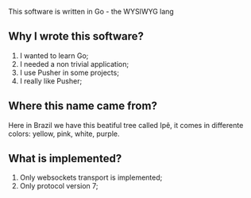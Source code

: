 This software is written in Go - the WYSIWYG lang

Why I wrote this software?
--------------------------

1. I wanted to learn Go;
2. I needed a non trivial application;
3. I use Pusher in some projects;
4. I really like Pusher;

Where this name came from?
--------------------------

Here in Brazil we have this beatiful tree called Ipê, it comes in differente colors: yellow, pink, white, purple.

What is implemented?
--------------------

1. Only websockets transport is implemented;
2. Only protocol version 7;
